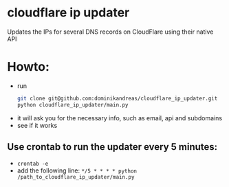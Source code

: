 # cloudflare ip updater

Updates the IPs for several DNS records on CloudFlare using their native API

# Howto:
* run 
  ```bash
  git clone git@github.com:dominikandreas/cloudflare_ip_updater.git
  python cloudflare_ip_updater/main.py
  ```
* it will ask you for the necessary info, such as email, api and subdomains
* see if it works

## Use crontab to run the updater every 5 minutes:
* ``crontab -e``
* add the following line: ``*/5 * * * * python /path_to_cloudflare_ip_updater/main.py``


